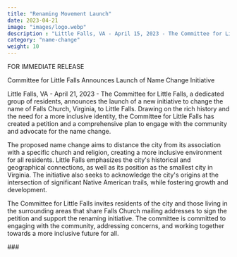 ```yaml
---
title: "Renaming Movement Launch"
date: 2023-04-21
image: "images/logo.webp"
description : "Little Falls, VA - April 15, 2023 - The Committee for Little Falls, a dedicated group of residents, announces the launch of a new initiative to change the name of Falls Church, Virginia, to Little Falls."
category: "name-change"
weight: 10
---
```


FOR IMMEDIATE RELEASE

Committee for Little Falls Announces Launch of Name Change Initiative

Little Falls, VA - April 21, 2023 - The Committee for Little Falls, a dedicated group of residents, announces the launch of a new initiative to change the name of Falls Church, Virginia, to Little Falls. Drawing on the rich history and the need for a more inclusive identity, the Committee for Little Falls has created a petition and a comprehensive plan to engage with the community and advocate for the name change.

The proposed name change aims to distance the city from its association with a specific church and religion, creating a more inclusive environment for all residents. Little Falls emphasizes the city's historical and geographical connections, as well as its position as the smallest city in Virginia. The initiative also seeks to acknowledge the city's origins at the intersection of significant Native American trails, while fostering growth and development.

The Committee for Little Falls invites residents of the city and those living in the surrounding areas that share Falls Church mailing addresses to sign the petition and support the renaming initiative. The committee is committed to engaging with the community, addressing concerns, and working together towards a more inclusive future for all.

\#\#\#